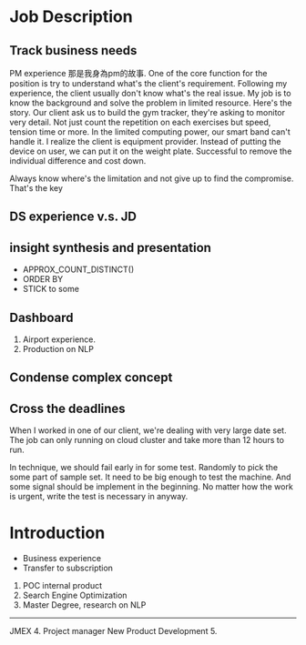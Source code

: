 # Job Description
## Track business needs
PM experience
那是我身為pm的故事. One of the core function for the position is try to understand what's the client's requirement.  Following my experience, the client usually don't know what's the real issue. My job is to know the background and solve the problem in limited resource. Here's the story. Our client ask us to build the gym tracker, they're asking to monitor very detail. Not just count the repetition on each exercises but speed, tension time or more. In the limited computing power, our smart band can't handle it. I realize the client is equipment provider. Instead of putting the device on user, we can put it on the weight plate. Successful to remove the individual difference and cost down. 

Always know where's the limitation and not give up to find the compromise. That's the key


##  DS experience v.s. JD

## insight synthesis and presentation
- APPROX_COUNT_DISTINCT()
- ORDER BY
- STICK to some 
## Dashboard
1. Airport experience. 
2. Production on NLP
## Condense complex concept
## Cross the deadlines
When I worked in one of our client, we're dealing with very large date set.  The job can only running on cloud cluster and take more than 12 hours to run. 

In technique, we should fail early in for some test. Randomly to pick the some part of sample set. It need to be big enough to test the machine. And some signal should be implement in the beginning.  No matter how the work is urgent, write the test is necessary in anyway.  


# Introduction
- Business experience
- Transfer to subscription


1. POC internal product
2. Search Engine Optimization
3. Master Degree, research on NLP
------------------
JMEX
4. Project manager 
New Product Development
5.
<!--stackedit_data:
eyJoaXN0b3J5IjpbLTEyMzE2Nzg5OTcsMTg2MzY3MDMsLTgxNz
k4ODEzMCwtMTAwMzc5NTM3NSwyNDEyNzA3MjAsMjk5OTU2NTYy
LC0xODAyMzA5OTczXX0=
-->